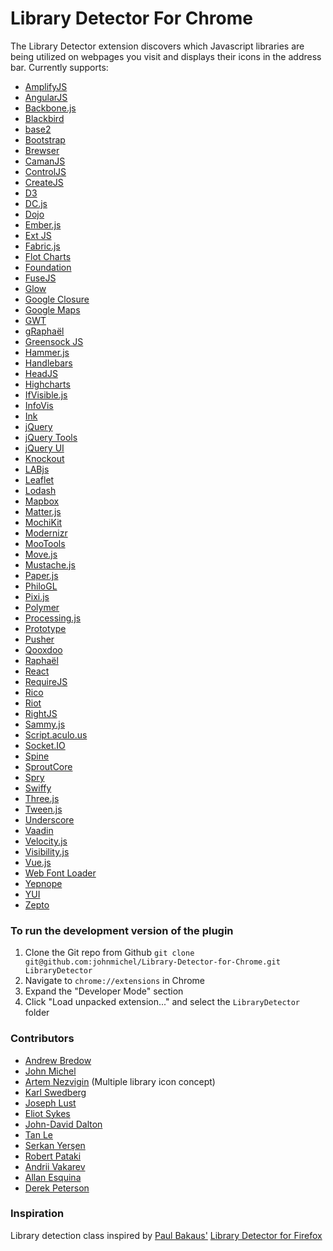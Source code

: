 Library Detector For Chrome
===========================

The Library Detector extension discovers which Javascript libraries are being
utilized on webpages you visit and displays their icons in the address bar. Currently
supports:

- [AmplifyJS](http://amplifyjs.com/)
- [AngularJS](https://angularjs.org/)
- [Backbone.js](http://backbonejs.org/)
- [Blackbird](https://github.com/pockata/blackbird-js)
- [base2](https://code.google.com/p/base2/)
- [Bootstrap](http://getbootstrap.com/)
- [Brewser](http://handcraftedldn.github.io/brewser/)
- [CamanJS](http://camanjs.com/)
- [ControlJS](https://stevesouders.com/controljs/)
- [CreateJS](http://www.createjs.com/)
- [D3](http://d3js.org/)
- [DC.js](https://dc-js.github.io/dc.js/)
- [Dojo](https://dojotoolkit.org/)
- [Ember.js](http://emberjs.com/)
- [Ext JS](https://www.sencha.com/products/extjs/)
- [Fabric.js](http://fabricjs.com/)
- [Flot Charts](http://www.flotcharts.org/)
- [Foundation](http://foundation.zurb.com/)
- [FuseJS](http://kiro.me/projects/fuse.html)
- [Glow](http://www.bbc.co.uk/glow/)
- [Google Closure](https://developers.google.com/closure/)
- [Google Maps](https://developers.google.com/maps/)
- [GWT](http://www.gwtproject.org/)
- [gRaphaël](http://g.raphaeljs.com/)
- [Greensock JS](https://greensock.com/gsap)
- [Hammer.js](http://hammerjs.github.io/)
- [Handlebars](http://handlebarsjs.com/)
- [HeadJS](http://headjs.com/)
- [Highcharts](http://www.highcharts.com/)
- [IfVisible.js](http://serkanyersen.github.io/ifvisible.js/)
- [InfoVis](http://philogb.github.io/jit/)
- [Ink](http://ink.sapo.pt/)
- [jQuery](http://jquery.com/)
- [jQuery Tools](http://jquerytools.github.io/)
- [jQuery UI](http://jqueryui.com/)
- [Knockout](http://knockoutjs.com/)
- [LABjs](http://labjs.com/)
- [Leaflet](http://leafletjs.com/)
- [Lodash](https://lodash.com/)
- [Mapbox](https://www.mapbox.com/mapbox.js/)
- [Matter.js](http://brm.io/matter-js/)
- [MochiKit](http://mochi.github.io/mochikit/)
- [Modernizr](http://modernizr.com/)
- [MooTools](http://mootools.net/)
- [Move.js](https://visionmedia.github.io/move.js/)
- [Mustache.js](https://mustache.github.io/)
- [Paper.js](http://paperjs.org/)
- [PhiloGL](http://www.senchalabs.org/philogl/)
- [Pixi.js](http://www.pixijs.com/)
- [Polymer](https://www.polymer-project.org/)
- [Processing.js](http://processingjs.org/)
- [Prototype](http://prototypejs.org/)
- [Pusher](https://pusher.com/docs/javascript_quick_start)
- [Qooxdoo](http://qooxdoo.org/)
- [Raphaël](http://raphaeljs.com/)
- [React](https://facebook.github.io/react/)
- [RequireJS](http://requirejs.org/)
- [Rico](http://openrico.sourceforge.net/examples/index.html)
- [Riot](http://riotjs.com/)
- [RightJS](http://rightjs.org/)
- [Sammy.js](http://sammyjs.org/)
- [Script.aculo.us](https://script.aculo.us/)
- [Socket.IO](http://socket.io/)
- [Spine](http://spinejs.com/)
- [SproutCore](http://sproutcore.com/)
- [Spry](https://github.com/adobe/Spry)
- [Swiffy](https://developers.google.com/swiffy/)
- [Three.js](http://threejs.org/)
- [Tween.js](https://github.com/tweenjs/tween.js)
- [Underscore](http://underscorejs.org/)
- [Vaadin](https://vaadin.com/home)
- [Velocity.js](http://julian.com/research/velocity/)
- [Visibility.js](https://github.com/ai/visibilityjs)
- [Vue.js](http://vuejs.org/)
- [Web Font Loader](https://github.com/typekit/webfontloader)
- [Yepnope](http://yepnopejs.com/)
- [YUI](http://yuilibrary.com/)
- [Zepto](http://zeptojs.com/)


### To run the development version of the plugin
1. Clone the Git repo from Github `git clone git@github.com:johnmichel/Library-Detector-for-Chrome.git LibraryDetector`
2. Navigate to `chrome://extensions` in Chrome
3. Expand the "Developer Mode" section
4. Click "Load unpacked extension..." and select the `LibraryDetector` folder

### Contributors
- [Andrew Bredow](http://andrewbredow.com)
- [John Michel](http://cowbird.org)
- [Artem Nezvigin](http://artnez.com) (Multiple library icon concept)
- [Karl Swedberg](http://www.learningjquery.com/)
- [Joseph Lust](http://www.lustforge.com/)
- [Eliot Sykes](http://www.webdevbreak.com/)
- [John-David Dalton](http://allyoucanleet.com/)
- [Tan Le](https://github.com/tancnle)
- [Serkan Yerşen](http://serkan.io/)
- [Robert Pataki](https://github.com/robertpataki)
- [Andrii Vakarev](https://github.com/avakarev)
- [Allan Esquina](https://github.com/allanesquina)
- [Derek Peterson](http://www.derekpetey.com/)

### Inspiration
Library detection class inspired by [Paul Bakaus'](http://paulbakaus.com/) [Library Detector for Firefox](https://addons.mozilla.org/en-us/firefox/addon/library-detector/)

